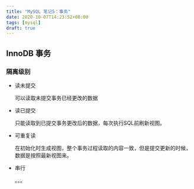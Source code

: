 ```yaml
---
title: "MySQL 笔记5：事务"
date: 2020-10-07T14:23:52+08:00
tags: [mysql]
draft: true
---
```

<!--more-->
## InnoDB 事务

### 隔离级别
- 读未提交
  
  可以读取未提交事务已经更改的数据
  
- 读已提交
  
  只能读取到已提交事务更改后的数据，每次执行SQL前刷新视图。
  
- 可重复读
  
  在初始化时生成视图，整个事务过程读取的内容一致，但是提交更新的时候，数据是按照最新视图来。
  
- 串行
  
  。。。
